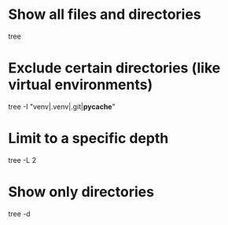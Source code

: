 # Show all files and directories

tree

# Exclude certain directories (like virtual environments)

tree -I "venv|.venv|.git|**pycache**"

# Limit to a specific depth

tree -L 2

# Show only directories

tree -d
